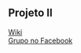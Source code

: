## Projeto II

[Wiki](https://github.com/GuilhermeLaurente/projeto2/wiki)   
[Grupo no Facebook](https://www.facebook.com/groups/245817229274491/?ref=br_rs)
